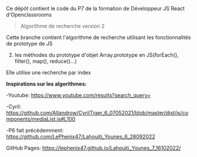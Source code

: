 Ce dépôt contient le code du P7 de la formation de Développeur JS React d'Openclassrooms

> Algorithme de recherche version 2

Cette branche contient l'algorithme de recherche utilisant les fonctionnalités de prototype de JS

2. les méthodes du prototype d'objet Array.prototype en JS(forEach(), filter(), map(), reduce()...)

Elle utilise une recherche par index

**Inspirations sur les algorithmes:**

-Youtube: https://www.youtube.com/results?search_query=

-Cyril: https://github.com/Allandrow/CyrilTiger_6_07052021/blob/master/dist/js/components/mediaList.js#L100

-P6 fait précédemment: https://github.com/LePhenix47/Lahouiti_Younes_6_28092022

GitHub Pages: https://lephenix47.github.io/Lahouiti_Younes_7_16102022/

